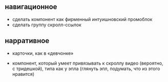 ## навигационное

- сделать компонент как фирменный интуишновский промоблок
- сделать группу скролл-ссылок

## нарративное

- карточки, как в «девчонке»

- компонент, который умеет привязывать к скроллу видео (вероятно, с тридешкой), типа как у эпла (глянуть эпл, подумать, что из этого нравится)
